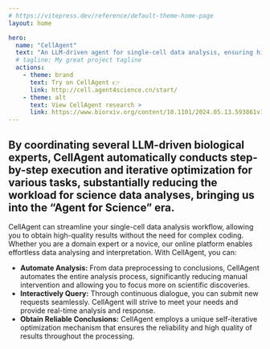 ```yaml
---
# https://vitepress.dev/reference/default-theme-home-page
layout: home

hero:
  name: "CellAgent"
  text: "An LLM-driven agent for single-cell data analysis, ensuring high-quality results with minimal effort."
  # tagline: My great project tagline
  actions:
    - theme: brand
      text: Try on CellAgent 👉
      link: http://cell.agent4science.cn/start/
    - theme: alt
      text: View CellAgent research >
      link: https://www.biorxiv.org/content/10.1101/2024.05.13.593861v1
---
```

<script setup>
import { watch, ref, onMounted } from 'vue';
import { useData } from 'vitepress'
import { useTheme } from 'vuetify'

const { isDark } = useData();
const theme = useTheme()

watch(isDark, value => {
  theme.global.name.value = value ? 'dark' : 'light'
}, { immediate: true })

const tab = ref('0')
const isCN = ref(false)

onMounted(async function assertInCN() {
  // try {
  //   const response = await fetch('//ipinfo.io/json');
  //   const address = await response.json();

  //   isCN.value = address.country === 'CN';
  // } catch {
  //   isCN.value = false;
  // }
    const img = new Image();
    img.src = "https://www.youtube.com/favicon.ico";
    img.onload = () => {
      // console.log("false --")
      isCN.value = false
    };
    img.onerror = () => {
      // console.log("true --")
      isCN.value = true
    };
})
</script>

<!--@include: ./sections/banner.md-->
<div class="my-16"></div>

## By coordinating several LLM-driven biological experts, CellAgent automatically conducts step-by-step execution and iterative optimization for various tasks, substantially reducing the workload for science data analyses, bringing us into the “Agent for Science” era.

<!--@include: ./sections/features.md-->

<!--@include: ./sections/examples.md-->

<div class="my-16"></div>

<!--@include: ./sections/comparation.md-->

<div class="my-16"></div>

CellAgent can streamline your single-cell data analysis workflow, allowing you to obtain high-quality results without the need for complex coding. Whether you are a domain expert or a novice, our online platform enables effortless data analysing and interpretation. With CellAgent, you can:

<div class="mx-8 px-4">

* **Automate Analysis:** From data preprocessing to conclusions, CellAgent automates the entire analysis process, significantly reducing manual intervention and allowing you to focus more on scientific discoveries.
* **Interactively Query:** Through continuous dialogue, you can submit new requests seamlessly. CellAgent will strive to meet your needs and provide real-time analysis and response.
* **Obtain Reliable Conclusions:** CellAgent employs a unique self-iterative optimization mechanism that ensures the reliability and high quality of results throughout the processing.
</div>

<!--@include: ./sections/more.md-->
